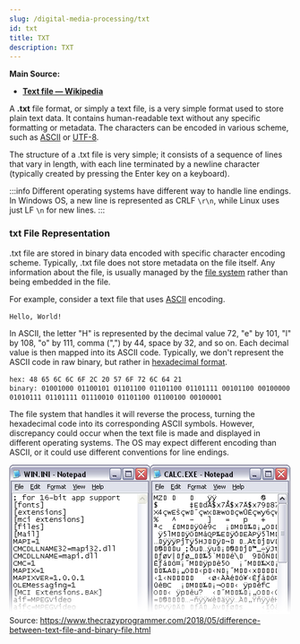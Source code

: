 ```yaml
---
slug: /digital-media-processing/txt
id: txt
title: TXT
description: TXT
---
```


**Main Source:**

- **[Text file — Wikipedia](https://en.wikipedia.org/wiki/Text_file)**

A **.txt** file format, or simply a text file, is a very simple format used to store plain text data. It contains human-readable text without any specific formatting or metadata. The characters can be encoded in various scheme, such as [ASCII](/computer-and-programming-fundamentals/data-representation#ascii) or [UTF-8](/computer-and-programming-fundamentals/data-representation#unicode).

The structure of a .txt file is very simple; it consists of a sequence of lines that vary in length, with each line terminated by a newline character (typically created by pressing the Enter key on a keyboard).

:::info
Different operating systems have different way to handle line endings. In Windows OS, a new line is represented as CRLF `\r\n`, while Linux uses just LF `\n` for new lines.
:::

### txt File Representation

.txt file are stored in binary data encoded with specific character encoding scheme. Typically, .txt file does not store metadata on the file itself. Any information about the file, is usually managed by the [file system](/operating-system/file-system) rather than being embedded in the file.

For example, consider a text file that uses [ASCII](/computer-and-programming-fundamentals/data-representation#ascii) encoding.

```txt
Hello, World!
```

In ASCII, the letter "H" is represented by the decimal value 72, "e" by 101, "l" by 108, "o" by 111, comma (",") by 44, space by 32, and so on. Each decimal value is then mapped into its ASCII code. Typically, we don't represent the ASCII code in raw binary, but rather in [hexadecimal format](/computer-and-programming-fundamentals/number-system#hexadecimal).

```
hex: 48 65 6C 6C 6F 2C 20 57 6F 72 6C 64 21
binary: 01001000 01100101 01101100 01101100 01101111 00101100 00100000 01010111 01101111 01110010 01101100 01100100 00100001
```

The file system that handles it will reverse the process, turning the hexadecimal code into its corresponding ASCII symbols. However, discrepancy could occur when the text file is made and displayed in different operating systems. The OS may expect different encoding than ASCII, or it could use different conventions for line endings.

![TXT file in binary form](./txt-file-binary.gif)  
Source: https://www.thecrazyprogrammer.com/2018/05/difference-between-text-file-and-binary-file.html
